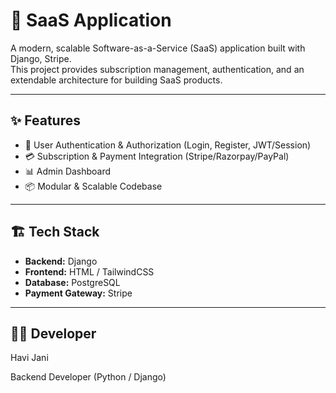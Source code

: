 # 🚀 SaaS Application

A modern, scalable Software-as-a-Service (SaaS) application built with Django, Stripe.  
This project provides subscription management, authentication, and an extendable architecture for building SaaS products.

---

## ✨ Features
- 🔐 User Authentication & Authorization (Login, Register, JWT/Session)
- 💳 Subscription & Payment Integration (Stripe/Razorpay/PayPal)
- 📊 Admin Dashboard 
- 📦 Modular & Scalable Codebase

---

## 🏗️ Tech Stack
- **Backend:** Django
- **Frontend:** HTML / TailwindCSS
- **Database:** PostgreSQL 
- **Payment Gateway:** Stripe 

---

## 👨‍💻 Developer

Havi Jani

Backend Developer (Python / Django)
